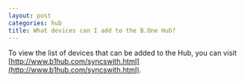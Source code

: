 ```yaml
---
layout: post
categories: hub
title: What devices can I add to the B.One Hub?
---
```


To view the list of devices that can be added to the Hub, you can visit [http://www.b1hub.com/syncswith.html](http://www.b1hub.com/syncswith.html).